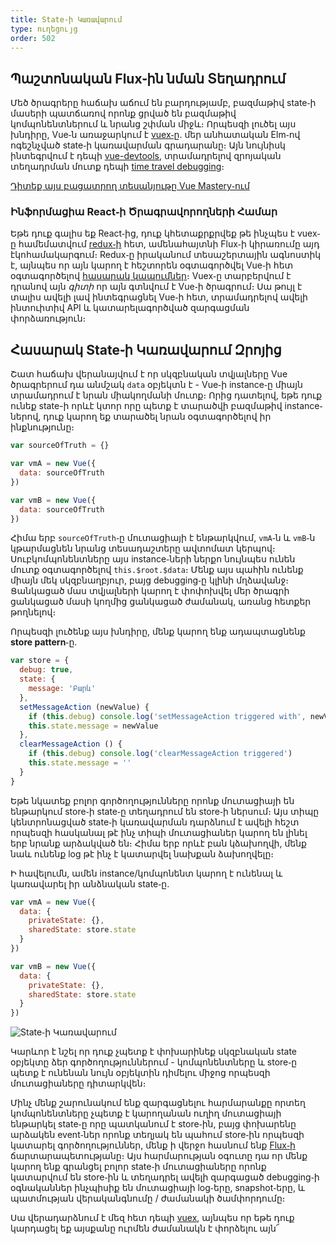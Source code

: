 ```yaml
---
title: State֊ի Կառավարում
type: ուղեցույց
order: 502
---
```


## Պաշտոնական Flux֊ին նման Տեղադրում

Մեծ ծրագրերը հաճախ աճում են բարդությամբ, բազմաթիվ state֊ի մասերի պատճառով որոնք ցրված են բազմաթիվ կոմպոնենտներում և նրանց շփման միջև։ Որպեսզի լուծել այս խնդիրը, Vue֊ն առաջարկում է [vuex֊ը](https://github.com/vuejs/vuex)․ մեր անհատական Elm֊ով ոգեշնչված state֊ի կառավարման գրադարանը։ Այն նույնիսկ ինտեգրվում է դեպի [vue-devtools](https://github.com/vuejs/vue-devtools), տրամադրելով զրոյական տեղադրման մուտք դեպի [time travel debugging](https://raw.githubusercontent.com/vuejs/vue-devtools/master/media/demo.gif)։

<div class="vue-mastery"><a href="https://www.vuemastery.com/courses/mastering-vuex/intro-to-vuex/" target="_blank" rel="sponsored noopener" title="Vuex֊ի Դաս">Դիտեք այս բացատրող տեսանյութը Vue Mastery֊ում</a></div>

### Ինֆորմացիա React֊ի Ծրագրավորողների Համար

Եթե դուք գալիս եք React֊ից, դուք կհետաքրքրվեք թե ինչպես է vuex֊ը համեմատվում [redux֊ի](https://github.com/reactjs/redux) հետ, ամենահայտնի Flux֊ի կիրառումը այդ էկոհամակարգում։ Redux֊ը իրականում տեսաշերտային ագնոստիկ է, այնպես որ այն կարող է հեշտորեն օգտագործվել Vue֊ի հետ օգտագործելով [հասարակ կապումներ](https://classic.yarnpkg.com/en/packages?q=redux%20vue&p=1)։ Vuex֊ը տարբերվում է դրանով այն _գիտի_ որ այն գտնվում է Vue֊ի ծրագրում։ Սա թույլ է տալիս ավելի լավ ինտեգրացնել Vue֊ի հետ, տրամադրելով ավելի ինտուիտիվ API և կատարելագործված զարգացման փորձառություն։

## Հասարակ State֊ի Կառավարում Զրոյից

Շատ հաճախ վերանայվում է որ սկզբնական տվյալները Vue ծրագրերում դա անմշակ `data` օբյեկտն է - Vue֊ի instance֊ը միայն տրամադրում է նրան միակողմանի մուտք։ Որից դատելով, եթե դուք ունեք state-ի որևէ կտոր որը պետք է տարածվի բազմաթիվ instance֊ներով, դուք կարող եք տարածել նրան օգտագործելով իր ինքնությունը։

``` js
var sourceOfTruth = {}

var vmA = new Vue({
  data: sourceOfTruth
})

var vmB = new Vue({
  data: sourceOfTruth
})
```

Հիմա երբ `sourceOfTruth`֊ը մուտացիայի է ենթարկվում, `vmA`֊ն և `vmB`֊ն կթարմացնեն նրանց տեսադաշտերը ավտոմատ կերպով։ Սուբկոմպոնենտները այս instance֊ների ներքո նույնպես ունեն մուտք օգտագործելով `this.$root.$data`։ Մենք այս պահին ունենք միայն մեկ սկզբնաղբյուր, բայց debugging֊ը կլինի մղձավանջ։ Ցանկացած մաս տվյալների կարող է փոփոխվել մեր ծրագրի ցանկացած մասի կողմից ցանկացած ժամանակ, առանց հետքեր թողնելով։

Որպեսզի լուծենք այս խնդիրը, մենք կարող ենք ադապտացնենք **store pattern**֊ը․

``` js
var store = {
  debug: true,
  state: {
    message: 'Բարև'
  },
  setMessageAction (newValue) {
    if (this.debug) console.log('setMessageAction triggered with', newValue)
    this.state.message = newValue
  },
  clearMessageAction () {
    if (this.debug) console.log('clearMessageAction triggered')
    this.state.message = ''
  }
}
```

Եթե նկատեք բոլոր գործողությունները որոնք մուտացիայի են ենթարկում store֊ի state֊ը տեղադրում են store֊ի ներսում։ Այս տիպը կենտրոնացված state֊ի կառավարման դարձնում է ավելի հեշտ որպեսզի հասկանալ թէ ինչ տիպի մուտացիաներ կարող են լինել երբ նրանք արձակված են։ Հիմա երբ որևէ բան կձախողվի, մենք նաև ունենք log թէ ինչ է կատարվել նախքան ձախողվելը։

Ի հավելումն, ամեն instance/կոմպոնենտ կարող է ունենալ և կառավարել իր անձնական state֊ը․

``` js
var vmA = new Vue({
  data: {
    privateState: {},
    sharedState: store.state
  }
})

var vmB = new Vue({
  data: {
    privateState: {},
    sharedState: store.state
  }
})
```

![State֊ի Կառավարում](/images/state.png)

<p class="tip">Կարևոր է նշել որ դուք չպետք է փոխարինեք սկզբնական state օբյեկտը ձեր գործողություններում - կոմպոնենտները և store֊ը պետք է ունենան նույն օբյեկտին դիմելու միջոց որպեսզի մուտացիաները դիտարկվեն։</p>

Մինչ մենք շարունակում ենք զարգացնելու հարմարանքը որտեղ կոմպոնենտները չպետք է կարողանան ուղիղ մուտացիայի ենթարկել state֊ը որը պատկանում է store֊ին, բայց փոխարենը արձակեն event֊ներ որոնք տեղյակ են պահում store֊ին որպեսզի կատարել գործողություններ, մենք ի վերջո հասնում ենք [Flux֊ի](https://facebook.github.io/flux/) ճարտարապետությանը։ Այս հարմարության օգուտը դա որ մենք կարող ենք գրանցել բոլոր state֊ի մուտացիաները որոնք կատարվում են store֊ին և տեղադրել ավելի զարգացած debugging֊ի օգնականներ ինչպիսիք են մուտացիայի log֊երը, snapshot֊երը, և պատմության վերականգնումը / ժամանակի ծամփորդումը։

Սա վերադարձնում է մեզ հետ դեպի [vuex](https://github.com/vuejs/vuex), այնպես որ եթե դուք կարդացել եք այսքանը ուրմեն ժամանակն է փորձելու այն՜
